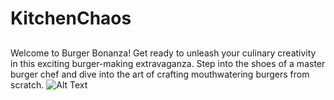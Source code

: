 # KitchenChaos
##
Welcome to Burger Bonanza! Get ready to unleash your culinary creativity in this exciting burger-making extravaganza. Step into the shoes of a master burger chef and dive into the art of crafting mouthwatering burgers from scratch.
![Alt Text](https://media3.giphy.com/media/v1.Y2lkPTc5MGI3NjExNDZmODc4ZjdjMDg5MDJkMDg4YzVkZDJjNWFkYWE5NGMwOTIzMzNhZCZlcD12MV9pbnRlcm5hbF9naWZzX2dpZklkJmN0PWc/8q7YZfZNwGt3Ic9I3R/giphy.gif)

